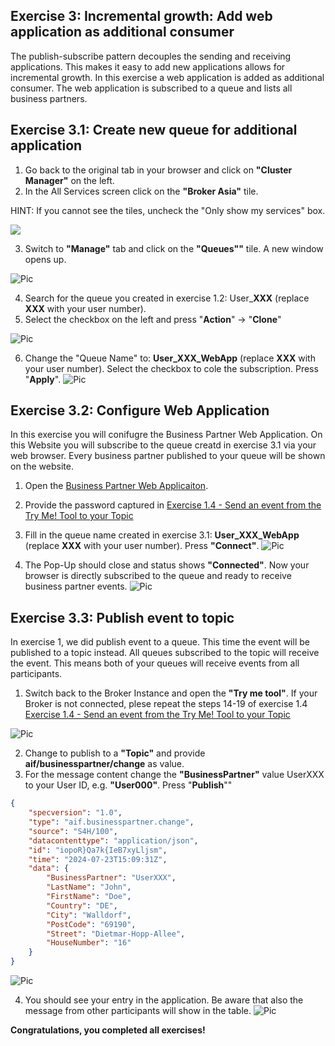 ## Exercise 3: Incremental growth: Add web application as additional consumer


The publish-subscribe pattern decouples the sending and receiving applications. This makes it easy to add new applications allows for incremental growth. In this exercise a web application is added as additional consumer. The web application is subscribed to a queue and lists all business partners.

## Exercise 3.1: Create new queue for additional application

1. Go back to the original tab in your browser and click on **"Cluster Manager"** on the left.
2. In the All Services screen click on the **"Broker Asia"** tile.

HINT: If you cannot see the tiles, uncheck the "Only show my services" box.

![](./images/ex3-1.png)  


3. Switch to **"Manage"** tab and click on the **"Queues""** tile. A new window opens up.

![Pic](./images/ex3-2.png)

4. Search for the queue you created in exercise 1.2: User_**XXX** (replace **XXX** with your user number).
5. Select the checkbox on the left and press "**Action**" -> "**Clone**"

![Pic](./images/ex3-3.png)

6. Change the "Queue Name" to: **User_XXX_WebApp** (replace **XXX** with your user number). Select the checkbox to cole the subscription. Press "**Apply**".
![Pic](./images/ex3-4.png)


## Exercise 3.2: Configure Web Application
In this exercise you will conifugre the Business Partner Web Application. On this Website you will subscribe to the queue creatd in exercise 3.1 via your web browser. Every business partner published to your queue will be shown on the website.


1. Open the [Business Partner Web Applicaiton](https://sap-cpisuite-europe-01n-cpisuite-europe-01-aem-demo-client.cfapps.eu10.hana.ondemand.com/app/index.html).

2. Provide the password captured in [Exercise 1.4 - Send an event from the Try Me! Tool to your Topic](../ex1#exercise-14---send-an-event-from-the-try-me-tool-to-your-topic)

3. Fill in the queue name created in exercise 3.1: **User_XXX_WebApp** (replace **XXX** with your user number). Press **"Connect"**.
![Pic](./images/ex3-5.png)

4. The Pop-Up should close and status shows **"Connected"**. Now your browser is directly subscribed to the queue and ready to receive business partner events.
![Pic](./images/ex3-6.png)


## Exercise 3.3: Publish event to topic

In exercise 1, we did publish event to a queue. This time the event will be published to a topic instead. All queues subscribed to the topic will receive the event. This means both of your queues will receive events from all participants.

1. Switch back to the Broker Instance and open the **"Try me tool"**.  If your Broker is not connected, plese repeat the steps 14-19 of exercise 1.4 [Exercise 1.4 - Send an event from the Try Me! Tool to your Topic](../ex1#exercise-14---send-an-event-from-the-try-me-tool-to-your-topic)

![Pic](./images/ex3-6-2.png)

2. Change to publish to a **"Topic"** and provide **aif/businesspartner/change** as value.
3. For the message content change the **"BusinessPartner"** value UserXXX to your User ID, e.g. **"User000"**. Press "**Publish**""
```json
{
	"specversion": "1.0",
	"type": "aif.businesspartner.change",
	"source": "S4H/100",
	"datacontenttype": "application/json",
	"id": "iopoR}Qa7k{IeB7xyLljsm",
	"time": "2024-07-23T15:09:31Z",
	"data": {
		"BusinessPartner": "UserXXX",
		"LastName": "John",
		"FirstName": "Doe",
		"Country": "DE",
		"City": "Walldorf",
		"PostCode": "69190",
		"Street": "Dietmar-Hopp-Allee",
		"HouseNumber": "16"
	}
}
```
![Pic](./images/ex3-7.png)

4. You should see your entry in the application. Be aware that also the message from other participants will show in the table.
![Pic](./images/ex3-8.png)

**Congratulations, you completed all exercises!**

